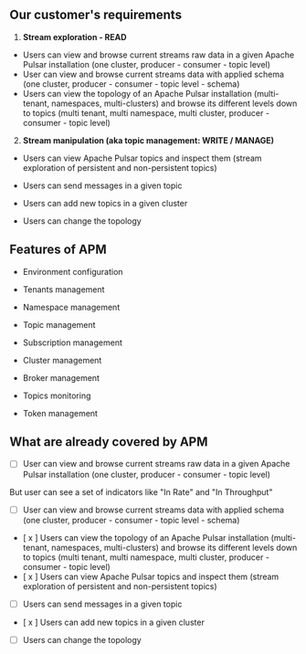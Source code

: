 ## Our customer's requirements

1. **Stream exploration - READ**
- Users can view and browse current streams raw data in a given Apache Pulsar installation (one cluster, producer - consumer - topic level)
- User can view and browse current streams data with applied schema (one cluster, producer - consumer - topic level - schema)
- Users can view the topology of an Apache Pulsar installation (multi-tenant, namespaces, multi-clusters) and browse its different levels down to topics (multi tenant, multi namespace, multi cluster, producer - consumer - topic level)
2. **Stream manipulation (aka topic management: WRITE / MANAGE)**
- Users can view Apache Pulsar topics and inspect them (stream exploration of persistent and non-persistent topics)

- Users can send messages in a given topic

- Users can add new topics in a given cluster

- Users can change the topology

## Features of APM

- Environment configuration

- Tenants management

- Namespace management

- Topic management

- Subscription management

- Cluster management

- Broker management

- Topics monitoring

- Token management

## What are already covered by APM

- [ ] User can view and browse current streams raw data in a given Apache Pulsar installation (one cluster, producer - consumer - topic level)

But user can see a set of indicators like "In Rate" and "In Throughput"
- [  ] User can view and browse current streams data with applied schema (one cluster, producer - consumer - topic level - schema)
- [ x ] Users can view the topology of an Apache Pulsar installation (multi-tenant, namespaces, multi-clusters) and browse its different levels down to topics (multi tenant, multi namespace, multi cluster, producer - consumer - topic level)
- [ x ] Users can view Apache Pulsar topics and inspect them (stream exploration of persistent and non-persistent topics)

- [  ] Users can send messages in a given topic

- [ x ] Users can add new topics in a given cluster

- [  ] Users can change the topology

